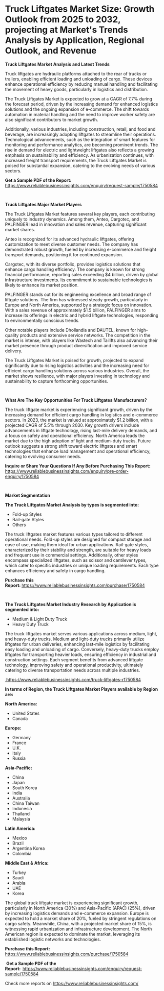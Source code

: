 <p><h1>Truck Liftgates Market Size: Growth Outlook from 2025 to 2032, projecting at Market's Trends Analysis by Application, Regional Outlook, and Revenue</h1></p><p><strong>Truck Liftgates Market Analysis and Latest Trends</strong></p>
<p><p>Truck liftgates are hydraulic platforms attached to the rear of trucks or trailers, enabling efficient loading and unloading of cargo. These devices enhance operational efficiency by reducing manual handling and facilitating the movement of heavy goods, particularly in logistics and distribution. </p><p>The Truck Liftgates Market is expected to grow at a CAGR of 7.7% during the forecast period, driven by the increasing demand for enhanced logistics solutions and the ongoing expansion of e-commerce. The shift towards automation in material handling and the need to improve worker safety are also significant contributors to market growth. </p><p>Additionally, various industries, including construction, retail, and food and beverage, are increasingly adopting liftgates to streamline their operations. Technological advancements, such as the integration of smart features for monitoring and performance analytics, are becoming prominent trends. The rise in demand for electric and lightweight liftgates also reflects a growing emphasis on sustainability and efficiency. As urbanization continues, with increased freight transport requirements, the Truck Liftgates Market is poised for substantial expansion, catering to the evolving needs of various sectors.</p></p>
<p><strong>Get a Sample PDF of the Report:&nbsp;</strong> <a href="https://www.reliablebusinessinsights.com/enquiry/request-sample/1750584?utm_campaign=2960&utm_medium=2&utm_source=Github&utm_content=ia&utm_term=10042025&utm_id=truck-liftgates">https://www.reliablebusinessinsights.com/enquiry/request-sample/1750584</a></p>
<p>&nbsp;</p>
<p><strong>Truck Liftgates Major Market Players</strong></p>
<p><p>The Truck Liftgates Market features several key players, each contributing uniquely to industry dynamics. Among them, Anteo, Cargotec, and PALFINGER lead in innovation and sales revenue, capturing significant market shares. </p><p>Anteo is recognized for its advanced hydraulic liftgates, offering customization to meet diverse customer needs. The company has demonstrated robust growth, fueled by increasing e-commerce and freight transport demands, positioning it for continued expansion. </p><p>Cargotec, with its diverse portfolio, provides logistics solutions that enhance cargo handling efficiency. The company is known for strong financial performance, reporting sales exceeding $4 billion, driven by global infrastructure investments. Its commitment to sustainable technologies is likely to enhance its market position.</p><p>PALFINGER stands out for its engineering excellence and broad range of liftgate solutions. The firm has witnessed steady growth, particularly in Europe and North America, supported by a strategic focus on innovation. With a sales revenue of approximately $1.5 billion, PALFINGER aims to increase its offerings in electric and hybrid liftgate technologies, responding to environmentally conscious trends.</p><p>Other notable players include Dhollandia and DAUTEL, known for high-quality products and extensive service networks. The competition in the market is intense, with players like Wastech and Tailifts also advancing their market presence through product diversification and improved service delivery.</p><p>The Truck Liftgates Market is poised for growth, projected to expand significantly due to rising logistics activities and the increasing need for efficient cargo handling solutions across various industries. Overall, the market shows resilience, with major players investing in technology and sustainability to capture forthcoming opportunities.</p></p>
<p>&nbsp;</p>
<p><strong>What Are The Key Opportunities For Truck Liftgates Manufacturers?</strong></p>
<p><p>The truck liftgate market is experiencing significant growth, driven by the increasing demand for efficient cargo handling in logistics and e-commerce sectors. In 2023, the market is valued at approximately $1.2 billion, with a projected CAGR of 5.5% through 2030. Key growth drivers include advancements in liftgate technology, rising last-mile delivery demands, and a focus on safety and operational efficiency. North America leads the market due to the high adoption of light and medium-duty trucks. Future outlook suggests a strong shift toward electric liftgates and smart technologies that enhance load management and operational efficiency, catering to evolving consumer needs.</p></p>
<p><strong>Inquire or Share Your Questions If Any Before Purchasing This Report:</strong> <a href="https://www.reliablebusinessinsights.com/enquiry/pre-order-enquiry/1750584?utm_campaign=2960&utm_medium=2&utm_source=Github&utm_content=ia&utm_term=10042025&utm_id=truck-liftgates">https://www.reliablebusinessinsights.com/enquiry/pre-order-enquiry/1750584</a></p>
<p>&nbsp;</p>
<p><strong>Market Segmentation</strong></p>
<p><strong>The Truck Liftgates Market Analysis by types is segmented into:</strong></p>
<p><ul><li>Fold-up Styles</li><li>Rail-gate Styles</li><li>Others</li></ul></p>
<p><p>The truck liftgates market features various types tailored to different operational needs. Fold-up styles are designed for compact storage and ease of use, making them ideal for urban applications. Rail-gate styles, characterized by their stability and strength, are suitable for heavy loads and frequent use in commercial settings. Additionally, other styles encompass specialized liftgates, such as scissor and cantilever types, which cater to specific industries or unique loading requirements. Each type enhances efficiency and safety in cargo handling.</p></p>
<p><strong>Purchase this Report:&nbsp;</strong><a href="https://www.reliablebusinessinsights.com/purchase/1750584?utm_campaign=2960&utm_medium=2&utm_source=Github&utm_content=ia&utm_term=10042025&utm_id=truck-liftgates">https://www.reliablebusinessinsights.com/purchase/1750584</a></p>
<p>&nbsp;</p>
<p><strong>The Truck Liftgates Market Industry Research by Application is segmented into:</strong></p>
<p><ul><li>Medium & Light Duty Truck</li><li>Heavy Duty Truck</li></ul></p>
<p><p>The truck liftgates market serves various applications across medium, light, and heavy-duty trucks. Medium and light-duty trucks primarily utilize liftgates for urban deliveries, enhancing last-mile logistics by facilitating easy loading and unloading of cargo. Conversely, heavy-duty trucks employ liftgates for transporting heavier loads, ensuring efficiency in industrial and construction settings. Each segment benefits from advanced liftgate technology, improving safety and operational productivity, ultimately catering to diverse transportation needs across multiple industries.</p></p>
<p><a href="https://www.reliablebusinessinsights.com/truck-liftgates-r1750584?utm_campaign=2960&utm_medium=2&utm_source=Github&utm_content=ia&utm_term=10042025&utm_id=truck-liftgates">&nbsp;https://www.reliablebusinessinsights.com/truck-liftgates-r1750584</a></p>
<p><strong>In terms of Region, the Truck Liftgates Market Players available by Region are:</strong></p>
<p>
    <p> <strong> North America: </strong>
        <ul>
            <li>United States</li>
            <li>Canada</li>
        </ul>
        </p> 
    <p> <strong> Europe: </strong>
        <ul>
            <li>Germany</li>
            <li>France</li>
            <li>U.K.</li>
            <li>Italy</li>
            <li>Russia</li>
        </ul>
        </p> 
    <p> <strong> Asia-Pacific: </strong>
        <ul>
            <li>China</li>
            <li>Japan</li>
            <li>South Korea</li>
            <li>India</li>
            <li>Australia</li>
            <li>China Taiwan</li>
            <li>Indonesia</li>
            <li>Thailand</li>
            <li>Malaysia</li>
        </ul>
        </p> 
    <p> <strong> Latin America: </strong>
        <ul>
            <li>Mexico</li>
            <li>Brazil</li>
            <li>Argentina Korea</li>
            <li>Colombia</li>
        </ul>
        </p> 
    <p> <strong> Middle East & Africa: </strong>
        <ul>
            <li>Turkey</li>
            <li>Saudi</li>
            <li>Arabia</li>
            <li>UAE</li>
            <li>Korea</li>
        </ul>
    </p>
    </p>
<p><p>The global truck liftgate market is experiencing significant growth, particularly in North America (30%) and Asia-Pacific (APAC) (25%), driven by increasing logistics demands and e-commerce expansion. Europe is expected to hold a market share of 20%, fueled by stringent regulations on cargo safety. Meanwhile, China, with a projected market share of 15%, is witnessing rapid urbanization and infrastructure development. The North American region is expected to dominate the market, leveraging its established logistic networks and technologies.</p></p>
<p><strong>Purchase this Report: </strong><a href="https://www.reliablebusinessinsights.com/purchase/1750584?utm_campaign=2960&utm_medium=2&utm_source=Github&utm_content=ia&utm_term=10042025&utm_id=truck-liftgates">https://www.reliablebusinessinsights.com/purchase/1750584</a></p>
<p>&nbsp;<strong>Get a Sample PDF of the Report:&nbsp;&nbsp;</strong><a href="https://www.reliablebusinessinsights.com/enquiry/request-sample/1750584?utm_campaign=2960&utm_medium=2&utm_source=Github&utm_content=ia&utm_term=10042025&utm_id=truck-liftgates">https://www.reliablebusinessinsights.com/enquiry/request-sample/1750584</a></p>
<p><strong></strong></p>
<p>Check more reports on <a href="https://www.reliablebusinessinsights.com/?utm_campaign=2960&utm_medium=2&utm_source=Github&utm_content=ia&utm_term=10042025&utm_id=truck-liftgates">https://www.reliablebusinessinsights.com/</a></p>